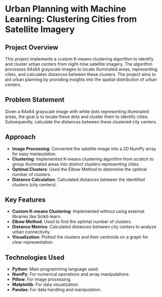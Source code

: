 # Urban Planning with Machine Learning: Clustering Cities from Satellite Imagery

## Project Overview
This project implements a custom K-means clustering algorithm to identify and cluster urban centers from night-time satellite imagery. The algorithm processes 64x64 grayscale images to locate illuminated areas, representing cities, and calculates distances between these clusters. The project aims to aid urban planning by providing insights into the spatial distribution of urban centers.

## Problem Statement
Given a 64x64 grayscale image with white dots representing illuminated areas, the goal is to locate these dots and cluster them to identify cities. Subsequently, calculate the distances between these clustered city centers.

## Approach
- **Image Processing**: Converted the satellite image into a 2D NumPy array for easy manipulation.
- **Clustering**: Implemented K-means clustering algorithm from scratch to group illuminated areas into distinct clusters representing cities.
- **Optimal Clusters**: Used the Elbow Method to determine the optimal number of clusters.
- **Distance Calculation**: Calculated distances between the identified clusters (city centers).

## Key Features
- **Custom K-means Clustering**: Implemented without using external libraries like Scikit-learn.
- **Elbow Method**: Used to find the optimal number of clusters.
- **Distance Metrics**: Calculated distances between city centers to analyze urban connectivity.
- **Visualization**: Plotted the clusters and their centroids on a graph for clear representation.

## Technologies Used
- **Python**: Main programming language used.
- **NumPy**: For numerical operations and array manipulations.
- **Pillow**: For image processing.
- **Matplotlib**: For data visualization.
- **Pandas**: For data handling and manipulation.
